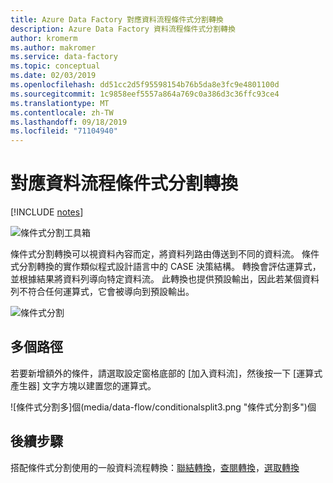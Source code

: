 ```yaml
---
title: Azure Data Factory 對應資料流程條件式分割轉換
description: Azure Data Factory 資料流程條件式分割轉換
author: kromerm
ms.author: makromer
ms.service: data-factory
ms.topic: conceptual
ms.date: 02/03/2019
ms.openlocfilehash: dd51cc2d5f95598154b76b5da8e3fc9e4801100d
ms.sourcegitcommit: 1c9858eef5557a864a769c0a386d3c36ffc93ce4
ms.translationtype: MT
ms.contentlocale: zh-TW
ms.lasthandoff: 09/18/2019
ms.locfileid: "71104940"
---
```

# <a name="mapping-data-flow-conditional-split-transformation"></a>對應資料流程條件式分割轉換

[!INCLUDE [notes](../../includes/data-factory-data-flow-preview.md)]

![條件式分割工具箱](media/data-flow/conditionalsplit2.png "條件式分割工具箱")

條件式分割轉換可以視資料內容而定，將資料列路由傳送到不同的資料流。 條件式分割轉換的實作類似程式設計語言中的 CASE 決策結構。 轉換會評估運算式，並根據結果將資料列導向特定資料流。 此轉換也提供預設輸出，因此若某個資料列不符合任何運算式，它會被導向到預設輸出。

![條件式分割](media/data-flow/conditionalsplit1.png "條件式分割選項")

## <a name="multiple-paths"></a>多個路徑

若要新增額外的條件，請選取設定窗格底部的 [加入資料流]，然後按一下 [運算式產生器] 文字方塊以建置您的運算式。

![條件式分割多]個(media/data-flow/conditionalsplit3.png "條件式分割多")個

## <a name="next-steps"></a>後續步驟

搭配條件式分割使用的一般資料流程轉換：[聯結轉換](data-flow-join.md)，[查閱轉換](data-flow-lookup.md)，[選取轉換](data-flow-select.md)
